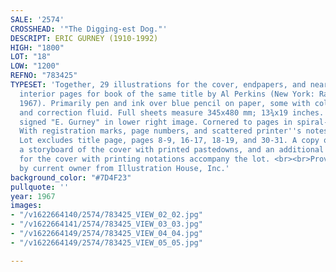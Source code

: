 ```yaml
---
SALE: '2574'
CROSSHEAD: '"The Digging-est Dog."'
DESCRIPT: ERIC GURNEY (1910-1992)
HIGH: "1800"
LOT: "18"
LOW: "1200"
REFNO: "783425"
TYPESET: 'Together, 29 illustrations for the cover, endpapers, and nearly complete
  interior pages for book of the same title by Al Perkins (New York: Random House,
  1967). Primarily pen and ink over blue pencil on paper, some with collaged elements
  and correction fluid. Full sheets measure 345x480 mm; 13¾x19 inches. All sheets
  signed "E. Gurney" in lower right image. Cornered to pages in spiral-bound portfolio.
  With registration marks, page numbers, and scattered printer''s notes in margins.
  Lot excludes title page, pages 8-9, 16-17, 18-19, and 30-31. A copy of the book,
  a storyboard of the cover with printed pastedowns, and an additional color sketch
  for the cover with printing notations accompany the lot. <br><br>Provenance: Acquired
  by current owner from Illustration House, Inc.'
background_color: "#7D4F23"
pullquote: ''
year: 1967
images:
- "/v1622664140/2574/783425_VIEW_02_02.jpg"
- "/v1622664141/2574/783425_VIEW_03_03.jpg"
- "/v1622664149/2574/783425_VIEW_04_04.jpg"
- "/v1622664149/2574/783425_VIEW_05_05.jpg"

---
```

